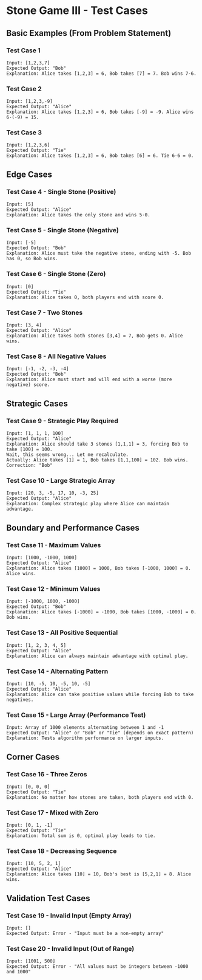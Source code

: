 # Stone Game III - Test Cases

## Basic Examples (From Problem Statement)

### Test Case 1
```
Input: [1,2,3,7]
Expected Output: "Bob"
Explanation: Alice takes [1,2,3] = 6, Bob takes [7] = 7. Bob wins 7-6.
```

### Test Case 2
```
Input: [1,2,3,-9]
Expected Output: "Alice" 
Explanation: Alice takes [1,2,3] = 6, Bob takes [-9] = -9. Alice wins 6-(-9) = 15.
```

### Test Case 3
```
Input: [1,2,3,6]
Expected Output: "Tie"
Explanation: Alice takes [1,2,3] = 6, Bob takes [6] = 6. Tie 6-6 = 0.
```

## Edge Cases

### Test Case 4 - Single Stone (Positive)
```
Input: [5]
Expected Output: "Alice"
Explanation: Alice takes the only stone and wins 5-0.
```

### Test Case 5 - Single Stone (Negative)  
```
Input: [-5]
Expected Output: "Bob"
Explanation: Alice must take the negative stone, ending with -5. Bob has 0, so Bob wins.
```

### Test Case 6 - Single Stone (Zero)
```
Input: [0]
Expected Output: "Tie" 
Explanation: Alice takes 0, both players end with score 0.
```

### Test Case 7 - Two Stones
```
Input: [3, 4]
Expected Output: "Alice"
Explanation: Alice takes both stones [3,4] = 7, Bob gets 0. Alice wins.
```

### Test Case 8 - All Negative Values
```
Input: [-1, -2, -3, -4]
Expected Output: "Bob"
Explanation: Alice must start and will end with a worse (more negative) score.
```

## Strategic Cases

### Test Case 9 - Strategic Play Required
```
Input: [1, 1, 1, 100]
Expected Output: "Alice"
Explanation: Alice should take 3 stones [1,1,1] = 3, forcing Bob to take [100] = 100. 
Wait, this seems wrong... Let me recalculate.
Actually: Alice takes [1] = 1, Bob takes [1,1,100] = 102. Bob wins.
Correction: "Bob"
```

### Test Case 10 - Large Strategic Array
```
Input: [20, 3, -5, 17, 10, -3, 25]
Expected Output: "Alice"
Explanation: Complex strategic play where Alice can maintain advantage.
```

## Boundary and Performance Cases

### Test Case 11 - Maximum Values
```
Input: [1000, -1000, 1000]
Expected Output: "Alice"
Explanation: Alice takes [1000] = 1000, Bob takes [-1000, 1000] = 0. Alice wins.
```

### Test Case 12 - Minimum Values  
```
Input: [-1000, 1000, -1000]
Expected Output: "Bob"
Explanation: Alice takes [-1000] = -1000, Bob takes [1000, -1000] = 0. Bob wins.
```

### Test Case 13 - All Positive Sequential
```
Input: [1, 2, 3, 4, 5]
Expected Output: "Alice"
Explanation: Alice can always maintain advantage with optimal play.
```

### Test Case 14 - Alternating Pattern
```
Input: [10, -5, 10, -5, 10, -5]
Expected Output: "Alice" 
Explanation: Alice can take positive values while forcing Bob to take negatives.
```

### Test Case 15 - Large Array (Performance Test)
```
Input: Array of 1000 elements alternating between 1 and -1
Expected Output: "Alice" or "Bob" or "Tie" (depends on exact pattern)
Explanation: Tests algorithm performance on larger inputs.
```

## Corner Cases

### Test Case 16 - Three Zeros
```
Input: [0, 0, 0]
Expected Output: "Tie"
Explanation: No matter how stones are taken, both players end with 0.
```

### Test Case 17 - Mixed with Zero
```
Input: [0, 1, -1]  
Expected Output: "Tie"
Explanation: Total sum is 0, optimal play leads to tie.
```

### Test Case 18 - Decreasing Sequence
```
Input: [10, 5, 2, 1]
Expected Output: "Alice"
Explanation: Alice takes [10] = 10, Bob's best is [5,2,1] = 8. Alice wins.
```

## Validation Test Cases

### Test Case 19 - Invalid Input (Empty Array)
```
Input: []
Expected Output: Error - "Input must be a non-empty array"
```

### Test Case 20 - Invalid Input (Out of Range)
```
Input: [1001, 500]
Expected Output: Error - "All values must be integers between -1000 and 1000"
```